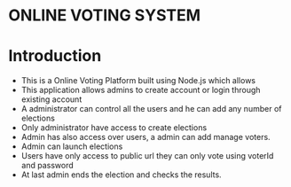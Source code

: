 # ONLINE VOTING SYSTEM
# Introduction
- This is a Online Voting Platform built using Node.js which allows
- This application allows admins to create account or login through existing account
- A administrator can control all the users and he can add any number of elections
- Only administrator have access to create elections
- Admin has also access over users, a admin can add manage voters.
- Admin can launch elections
- Users have only access to public url they can only vote using voterId and password
- At last admin ends the election and checks the results.